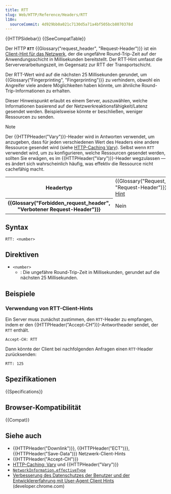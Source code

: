 ```yaml
---
title: RTT
slug: Web/HTTP/Reference/Headers/RTT
l10n:
  sourceCommit: 4d929bb0a021c7130d5a71a4bf505bcb8070378d
---
```


{{HTTPSidebar}} {{SeeCompatTable}}

Der HTTP **`RTT`** {{Glossary("request_header", "Request-Header")}} ist ein [Client-Hint für das Netzwerk](/de/docs/Web/HTTP/Guides/Client_hints#network_client_hints), der die ungefähre Round-Trip-Zeit auf der Anwendungsschicht in Millisekunden bereitstellt. Der RTT-Hint umfasst die Serververarbeitungszeit, im Gegensatz zur RTT der Transportschicht.

Der RTT-Wert wird auf die nächsten 25 Millisekunden gerundet, um {{Glossary("Fingerprinting", "Fingerprinting")}} zu verhindern, obwohl ein Angreifer viele andere Möglichkeiten haben könnte, um ähnliche Round-Trip-Informationen zu erhalten.

Dieser Hinweispunkt erlaubt es einem Server, auszuwählen, welche Informationen basierend auf der Netzwerkreaktionsfähigkeit/Latenz gesendet werden. Beispielsweise könnte er beschließen, weniger Ressourcen zu senden.

> [!NOTE]
> Der {{HTTPHeader("Vary")}}-Header wird in Antworten verwendet, um anzugeben, dass für jeden verschiedenen Wert des Headers eine andere Ressource gesendet wird (siehe [HTTP-Caching Vary](/de/docs/Web/HTTP/Guides/Caching#vary)). Selbst wenn `RTT` verwendet wird, um zu konfigurieren, welche Ressourcen gesendet werden, sollten Sie erwägen, es im {{HTTPHeader("Vary")}}-Header wegzulassen — es ändert sich wahrscheinlich häufig, was effektiv die Ressource nicht cachefähig macht.

<table class="properties">
  <tbody>
    <tr>
      <th scope="row">Headertyp</th>
      <td>
        {{Glossary("Request_header", "Request-Header")}},
        <a href="/de/docs/Web/HTTP/Guides/Client_hints">Client-Hint</a>
      </td>
    </tr>
    <tr>
      <th scope="row">{{Glossary("Forbidden_request_header", "Verbotener Request-Header")}}</th>
      <td>Nein</td>
    </tr>
  </tbody>
</table>

## Syntax

```http
RTT: <number>
```

## Direktiven

- `<number>`
  - : Die ungefähre Round-Trip-Zeit in Millisekunden, gerundet auf die nächsten 25 Millisekunden.

## Beispiele

### Verwendung von RTT-Client-Hints

Ein Server muss zunächst zustimmen, den `RTT`-Header zu empfangen, indem er den {{HTTPHeader("Accept-CH")}}-Antwortheader sendet, der `RTT` enthält.

```http
Accept-CH: RTT
```

Dann könnte der Client bei nachfolgenden Anfragen einen `RTT`-Header zurücksenden:

```http
RTT: 125
```

## Spezifikationen

{{Specifications}}

## Browser-Kompatibilität

{{Compat}}

## Siehe auch

- {{HTTPHeader("Downlink")}}, {{HTTPHeader("ECT")}}, {{HTTPHeader("Save-Data")}} Netzwerk-Client-Hints
- {{HTTPHeader("Accept-CH")}}
- [HTTP-Caching: Vary](/de/docs/Web/HTTP/Guides/Caching#vary) und {{HTTPHeader("Vary")}}
- [`NetworkInformation.effectiveType`](/de/docs/Web/API/NetworkInformation/effectiveType)
- [Verbesserung des Datenschutzes der Benutzer und der Entwicklererfahrung mit User-Agent Client Hints](https://developer.chrome.com/docs/privacy-security/user-agent-client-hints) (developer.chrome.com)
